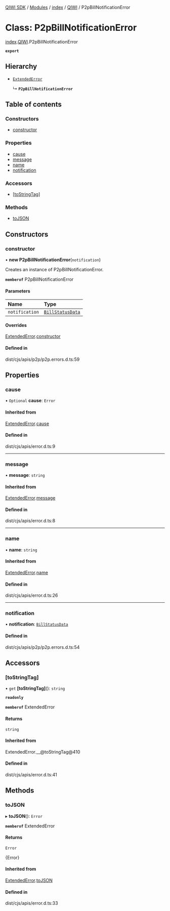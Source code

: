 [QIWI SDK](../README.md) / [Modules](../modules.md) / [index](../modules/index.md) / [QIWI](../modules/index.QIWI.md) / P2pBillNotificationError

# Class: P2pBillNotificationError

[index](../modules/index.md).[QIWI](../modules/index.QIWI.md).P2pBillNotificationError

**`export`**

## Hierarchy

- [`ExtendedError`](index._internal_.ExtendedError.md)

  ↳ **`P2pBillNotificationError`**

## Table of contents

### Constructors

- [constructor](index.QIWI.P2pBillNotificationError.md#constructor)

### Properties

- [cause](index.QIWI.P2pBillNotificationError.md#cause)
- [message](index.QIWI.P2pBillNotificationError.md#message)
- [name](index.QIWI.P2pBillNotificationError.md#name)
- [notification](index.QIWI.P2pBillNotificationError.md#notification)

### Accessors

- [[toStringTag]](index.QIWI.P2pBillNotificationError.md#[tostringtag])

### Methods

- [toJSON](index.QIWI.P2pBillNotificationError.md#tojson)

## Constructors

### constructor

• **new P2pBillNotificationError**(`notification`)

Creates an instance of P2pBillNotificationError.

**`memberof`** P2pBillNotificationError

#### Parameters

| Name | Type |
| :------ | :------ |
| `notification` | [`BillStatusData`](../modules/index.QIWI.md#billstatusdata) |

#### Overrides

[ExtendedError](index._internal_.ExtendedError.md).[constructor](index._internal_.ExtendedError.md#constructor)

#### Defined in

dist/cjs/apis/p2p/p2p.errors.d.ts:59

## Properties

### cause

• `Optional` **cause**: `Error`

#### Inherited from

[ExtendedError](index._internal_.ExtendedError.md).[cause](index._internal_.ExtendedError.md#cause)

#### Defined in

dist/cjs/apis/error.d.ts:9

___

### message

• **message**: `string`

#### Inherited from

[ExtendedError](index._internal_.ExtendedError.md).[message](index._internal_.ExtendedError.md#message)

#### Defined in

dist/cjs/apis/error.d.ts:8

___

### name

• **name**: `string`

#### Inherited from

[ExtendedError](index._internal_.ExtendedError.md).[name](index._internal_.ExtendedError.md#name)

#### Defined in

dist/cjs/apis/error.d.ts:26

___

### notification

• **notification**: [`BillStatusData`](../modules/index.QIWI.md#billstatusdata)

#### Defined in

dist/cjs/apis/p2p/p2p.errors.d.ts:54

## Accessors

### [toStringTag]

• `get` **[toStringTag]**(): `string`

**`readonly`**

**`memberof`** ExtendedError

#### Returns

`string`

#### Inherited from

ExtendedError.\_\_@toStringTag@410

#### Defined in

dist/cjs/apis/error.d.ts:41

## Methods

### toJSON

▸ **toJSON**(): `Error`

**`memberof`** ExtendedError

#### Returns

`Error`

{Error}

#### Inherited from

[ExtendedError](index._internal_.ExtendedError.md).[toJSON](index._internal_.ExtendedError.md#tojson)

#### Defined in

dist/cjs/apis/error.d.ts:33
